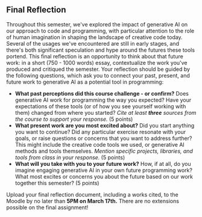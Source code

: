 ## Final Reflection

Throughout this semester, we've explored the impact of generative AI on our approach to code and programming, with particular attention to the role of human imagination in shaping the landscape of creative code today. Several of the usages we've encountered are still in early stages, and there's both significant speculation and hype around the futures these tools portend. This final reflection is an opportunity to think about that future work: in a short (750 - 1000 words) essay, contextualize the work you've produced and critiqued the semester. Your reflection should be guided by the following questions, which ask you to connect your past, present, and future work to generative AI as a potential tool in programming:

- **What past perceptions did this course challenge - or confirm?** Does generative AI work for programming the way you expected? Have your expectations of these tools (or of how you see yourself working with them) changed from where you started? *Cite at least **three** sources from the course to support your response.* (5 points)
- **What present work are you most excited about?** Did you start anything you want to continue? Did any particular exercise resonate with your goals, or raise questions or concerns that you want to address further? This might include the creative code tools we used, or generative AI methods and tools themselves. *Mention specific projects, libraries, and tools from class in your response.* (5 points)
- **What will you take with you to your future work?** How, if at all, do you imagine engaging generative AI in your own future programming work? What most excites or concerns you about the future based on our work together this semester? (5 points)

Upload your final reflection document, including a works cited, to the Moodle by no later than **5PM on March 17th.** There are no extensions possible on the final assignment!